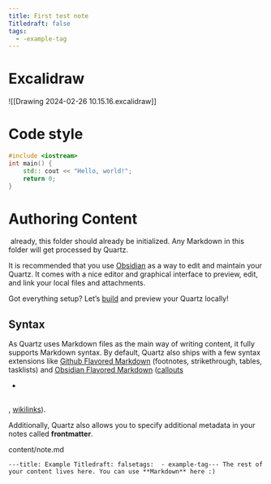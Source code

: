 ```yaml
---
title: First test note
Titledraft: false
tags:
  - -example-tag
---
```

# Excalidraw

![[Drawing 2024-02-26 10.15.16.excalidraw]]

# Code style

``` c++
#include <iostream>
int main() {
	std:: cout << "Hello, world!";
	return 0;
}
```

# Authoring Content




 already, this folder should already be initialized. Any Markdown in this folder will get processed by Quartz.

It is recommended that you use [Obsidian](https://obsidian.md/) as a way to edit and maintain your Quartz. It comes with a nice editor and graphical interface to preview, edit, and link your local files and attachments.

Got everything setup? Let’s [build](https://quartz.jzhao.xyz/build) and preview your Quartz locally!

## Syntax[](https://quartz.jzhao.xyz/authoring-content#syntax)

As Quartz uses Markdown files as the main way of writing content, it fully supports Markdown syntax. By default, Quartz also ships with a few syntax extensions like [Github Flavored Markdown](https://docs.github.com/en/get-started/writing-on-github/getting-started-with-writing-and-formatting-on-github/basic-writing-and-formatting-syntax) (footnotes, strikethrough, tables, tasklists) and [Obsidian Flavored Markdown](https://help.obsidian.md/Editing+and+formatting/Obsidian+Flavored+Markdown) ([callouts](https://quartz.jzhao.xyz/features/callouts)

[](https://quartz.jzhao.xyz/)

[](https://quartz.jzhao.xyz/features/)

[](https://quartz.jzhao.xyz/authoring-content)

- [](https://quartz.jzhao.xyz/tags/feature/transformer)

[](https://help.obsidian.md/Editing+and+formatting/Callouts)

> [](https://quartz.jzhao.xyz/plugins/ObsidianFlavoredMarkdown)[](https://quartz.jzhao.xyz/plugins/SyntaxHighlighting)

## [](https://quartz.jzhao.xyz/authoring-content#customization)

[](https://quartz.jzhao.xyz/plugins/ObsidianFlavoredMarkdown)

### [](https://quartz.jzhao.xyz/authoring-content#add-custom-callouts)

> [](https://yoksel.github.io/url-encoder/)

## [](https://quartz.jzhao.xyz/authoring-content#showcase)

, [wikilinks](https://quartz.jzhao.xyz/features/wikilinks)).

Additionally, Quartz also allows you to specify additional metadata in your notes called **frontmatter**.

content/note.md

`---title: Example Titledraft: falsetags:  - example-tag--- The rest of your content lives here. You can use **Markdown** here :)`